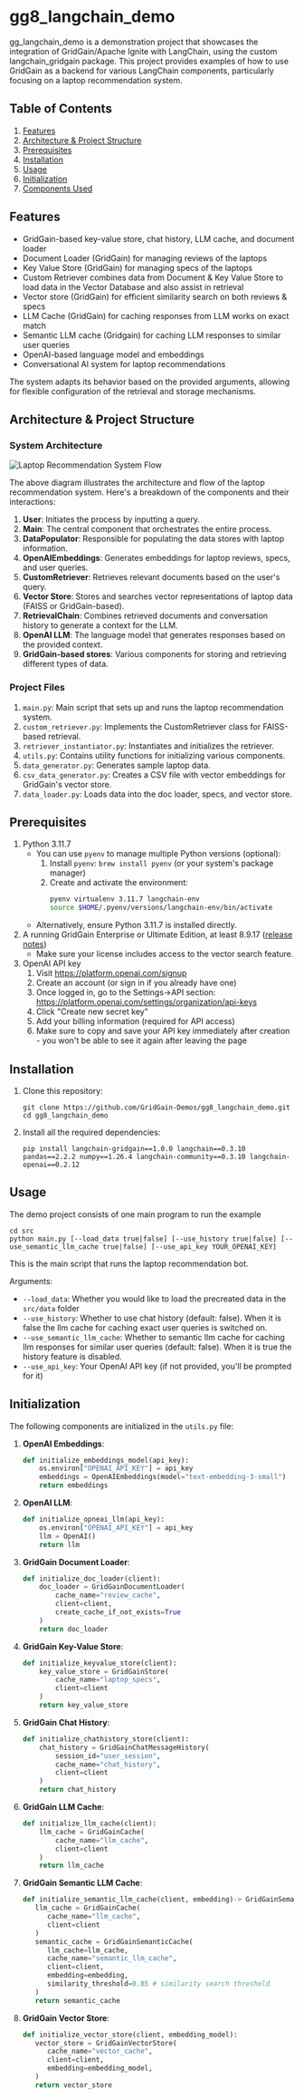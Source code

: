 # gg8_langchain_demo

gg_langchain_demo is a demonstration project that showcases the integration of GridGain/Apache Ignite with LangChain, using the custom langchain_gridgain package. This project provides examples of how to use GridGain as a backend for various LangChain components, particularly focusing on a laptop recommendation system.

## Table of Contents
1. [Features](#features)
2. [Architecture & Project Structure](#architecture--project-structure)
3. [Prerequisites](#prerequisites)
4. [Installation](#installation)
5. [Usage](#usage)
6. [Initialization](#initialization)
7. [Components Used](#components-used)

## Features

- GridGain-based key-value store, chat history, LLM cache, and document loader
- Document Loader (GridGain) for managing reviews of the laptops
- Key Value Store (GridGain) for managing specs of the laptops
- Custom Retriever combines data from Document & Key Value Store to load data in the Vector Database and also assist in retrieval
- Vector store (GridGain) for efficient similarity search on both reviews & specs
- LLM Cache (GridGain) for caching responses from LLM works on exact match
- Semantic LLM cache (Gridgain) for caching LLM responses to similar user queries
- OpenAI-based language model and embeddings
- Conversational AI system for laptop recommendations

The system adapts its behavior based on the provided arguments, allowing for flexible configuration of the retrieval and storage mechanisms.

## Architecture & Project Structure

### System Architecture

![Laptop Recommendation System Flow](assets/flow.png)

The above diagram illustrates the architecture and flow of the laptop recommendation system. Here's a breakdown of the components and their interactions:

1. **User**: Initiates the process by inputting a query.
2. **Main**: The central component that orchestrates the entire process.
3. **DataPopulator**: Responsible for populating the data stores with laptop information.
4. **OpenAIEmbeddings**: Generates embeddings for laptop reviews, specs, and user queries.
5. **CustomRetriever**: Retrieves relevant documents based on the user's query.
6. **Vector Store**: Stores and searches vector representations of laptop data (FAISS or GridGain-based).
7. **RetrievalChain**: Combines retrieved documents and conversation history to generate a context for the LLM.
8. **OpenAI LLM**: The language model that generates responses based on the provided context.
9. **GridGain-based stores**: Various components for storing and retrieving different types of data.

### Project Files

1. `main.py`: Main script that sets up and runs the laptop recommendation system.
2. `custom_retriever.py`: Implements the CustomRetriever class for FAISS-based retrieval.
3. `retriever_instantiator.py`: Instantiates and initializes the retriever.
4. `utils.py`: Contains utility functions for initializing various components.
5. `data_generator.py`: Generates sample laptop data.
6. `csv_data_generator.py`: Creates a CSV file with vector embeddings for GridGain's vector store.
7. `data_loader.py`: Loads data into the doc loader, specs, and vector store.

## Prerequisites

1. Python 3.11.7
    * You can use `pyenv` to manage multiple Python versions (optional):
        1. Install `pyenv`: `brew install pyenv` (or your system's package manager)
        2. Create and activate the environment: 
            ```bash
            pyenv virtualenv 3.11.7 langchain-env
            source $HOME/.pyenv/versions/langchain-env/bin/activate 
            ```
    * Alternatively, ensure Python 3.11.7 is installed directly.
2. A running GridGain Enterprise or Ultimate Edition, at least 8.9.17 ([release notes](https://www.gridgain.com/docs/latest/release-notes/8.9.17/release-notes_8.9.17))
   - Make sure your license includes access to the vector search feature.
3. OpenAI API key
   1. Visit https://platform.openai.com/signup
   2. Create an account (or sign in if you already have one)
   3. Once logged in, go to the Settings->API section: https://platform.openai.com/settings/organization/api-keys
   4. Click "Create new secret key"
   5. Add your billing information (required for API access)
   6. Make sure to copy and save your API key immediately after creation - you won't be able to see it again after leaving the page

## Installation

1. Clone this repository:
   ```
   git clone https://github.com/GridGain-Demos/gg8_langchain_demo.git
   cd gg8_langchain_demo
   ```
   
2. Install all the required dependencies:
   ```
   pip install langchain-gridgain==1.0.0 langchain==0.3.10 pandas==2.2.2 numpy==1.26.4 langchain-community==0.3.10 langchain-openai==0.2.12
   ```

## Usage

The demo project consists of one main program to run the example
   ```
   cd src
   python main.py [--load_data true|false] [--use_history true|false] [--use_semantic_llm_cache true|false] [--use_api_key YOUR_OPENAI_KEY]
   ```
   This is the main script that runs the laptop recommendation bot.

Arguments:
- `--load_data`: Whether you would like to load the precreated data in the `src/data` folder
- `--use_history`: Whether to use chat history (default: false). When it is false the llm cache for caching exact user queries is switched on.
- `--use_semantic_llm_cache`: Whether to semantic llm cache for caching llm responses for similar user queries (default: false). When it is true the history feature is disabled.
- `--use_api_key`: Your OpenAI API key (if not provided, you'll be prompted for it)

## Initialization

The following components are initialized in the `utils.py` file:

1. **OpenAI Embeddings**:
   ```python
   def initialize_embeddings_model(api_key):
       os.environ["OPENAI_API_KEY"] = api_key
       embeddings = OpenAIEmbeddings(model="text-embedding-3-small")
       return embeddings
   ```

2. **OpenAI LLM**:
   ```python
   def initialize_opneai_llm(api_key):
       os.environ["OPENAI_API_KEY"] = api_key
       llm = OpenAI()
       return llm
   ```

3. **GridGain Document Loader**:
   ```python
   def initialize_doc_loader(client):
       doc_loader = GridGainDocumentLoader(
           cache_name="review_cache",
           client=client,
           create_cache_if_not_exists=True
       )
       return doc_loader
   ```

4. **GridGain Key-Value Store**:
   ```python
   def initialize_keyvalue_store(client):
       key_value_store = GridGainStore(
           cache_name="laptop_specs",
           client=client
       )
       return key_value_store
   ```

5. **GridGain Chat History**:
   ```python
   def initialize_chathistory_store(client):
       chat_history = GridGainChatMessageHistory(
           session_id="user_session",
           cache_name="chat_history",
           client=client
       )
       return chat_history
   ```

6. **GridGain LLM Cache**:
   ```python
   def initialize_llm_cache(client):
       llm_cache = GridGainCache(
           cache_name="llm_cache",
           client=client
       )
       return llm_cache
   ```

6. **GridGain Semantic LLM Cache**:
   ```python
   def initialize_semantic_llm_cache(client, embedding)-> GridGainSemanticCache:
      llm_cache = GridGainCache(
         cache_name="llm_cache",
         client=client
      )
      semantic_cache = GridGainSemanticCache(
         llm_cache=llm_cache,
         cache_name="semantic_llm_cache",
         client=client,
         embedding=embedding,
         similarity_threshold=0.85 # similarity search threshold
      )
      return semantic_cache
   ```

7. **GridGain Vector Store**:
   ```python
   def initialize_vector_store(client, embedding_model):
      vector_store = GridGainVectorStore(
         cache_name="vector_cache",
         client=client,
         embedding=embedding_model,
      )
      return vector_store
   ```
